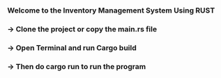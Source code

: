 ### Welcome to the Inventory Management System Using RUST

### -> Clone the project or copy the main.rs file 

### -> Open Terminal and run Cargo build

### -> Then do cargo run to run the program


